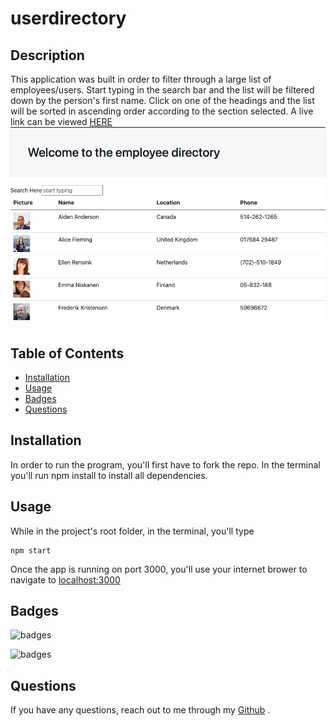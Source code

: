 # userdirectory

## Description

This application was built in order to filter through a large list of employees/users. Start typing in the search bar and the list will be filtered down by the person's first name. Click on one of the headings and the list will be sorted in ascending order according to the section selected. A live link can be viewed [HERE](https://git.heroku.com/radiant-oasis-26121.git)
![employeelist](./src/images/employeeDir.png)

## Table of Contents

- [Installation](#Installation)
- [Usage](#Usage)
- [Badges](#Badges)
- [Questions](#Questions)

## Installation

In order to run the program, you'll first have to fork the repo. In the terminal you'll run npm install to install all dependencies.

## Usage

While in the project's root folder, in the terminal, you'll type

    npm start

Once the app is running on port 3000, you'll use your internet brower to navigate to [localhost:3000](http://localhost:3000/)

## Badges

![badges](https://img.shields.io/badge/Language-JavaScript-red)

![badges](https://img.shields.io/badge/Framework-React-blue)

## Questions

If you have any questions, reach out to me through my [Github](www.github.com/levickane) .
